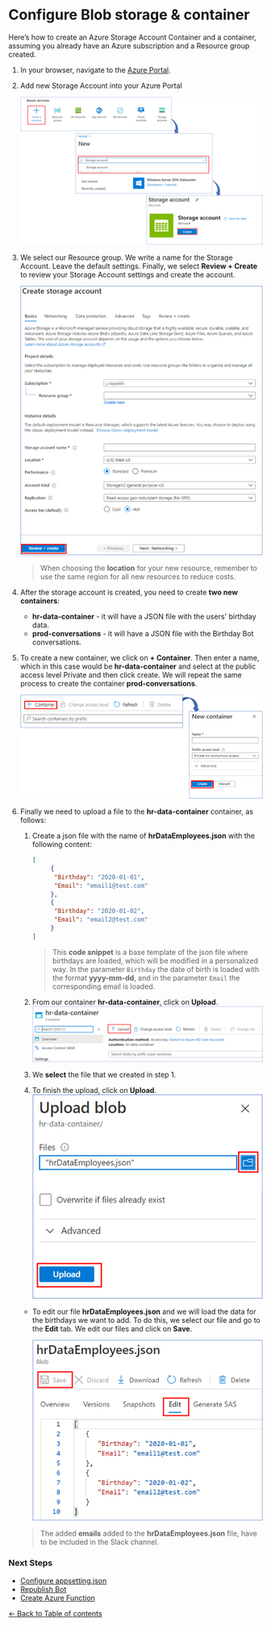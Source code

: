 # Configure Blob storage & container
Here’s how to create an Azure Storage Account Container and a container, assuming you already have an Azure subscription and a Resource group created.
  
1. In your browser, navigate to the [Azure Portal](https://portal.azure.com).
  
1. Add new Storage Account into your Azure Portal

    ![Storage account](images/create-storage-account.png)

1. We select our Resource group. We write a name for the Storage Account. Leave the default settings.
Finally, we select **Review + Create** to review your Storage Account settings and create the account.  

     ![Storage account](images/form_storage_account.png)

     > When choosing the **location** for your new resource, remember to use the same region for all new resources to reduce costs.
1. After the storage account is created, you need to create **two new containers**:
     - **hr-data-container** - it will have a JSON file with the users' birthday data.
     - **prod-conversations** - it will have a JSON file with the Birthday Bot conversations.
  
1. To create a new container, we click on **+ Container**. Then enter a name, which in this case would be **hr-data-container** and select at the public access level Private and then click create. We will repeat the same process to create the container **prod-conversations**.  

     ![Storage account](images/add-container.png)

1. Finally we need to upload a file to the **hr-data-container** container, as follows:

     1. Create a json file with the name of **hrDataEmployees.json** with the following content:
          ```json
          [
               {
                "Birthday": "2020-01-01",
                "Email": "email1@test.com"
               },
               {
                "Birthday": "2020-01-02",
                "Email": "email2@test.com"
               }
          ]
          ```
          > This **code snippet** is a base template of the json file where birthdays are loaded, which will be modified in a personalized way. In the parameter `Birthday` the date of birth is loaded with the format **yyyy-mm-dd**, and in the parameter `Email` the corresponding email is loaded.

     1. From our container **hr-data-container**, click on **Upload**.  
     ![Storage account](images/upload-file.png)
     1. We **select** the file that we created in step 1.
     1. To finish the upload, click on **Upload**.  
     ![Storage account](images/upload-file-choosed.png)

     - To edit our file **hrDataEmployees.json** and we will load the data for the birthdays we want to add. To do this, we select our file and go to the **Edit** tab. We edit our files and click on **Save**.

          ![Storage account](images/edit-file.png)

     > The added **emails** added to the **hrDataEmployees.json** file, have to be included in the Slack channel.
### Next Steps

* [Configure appsetting.json](ConfigureAppsettings.md#configure-appsettingsjson)
* [Republish Bot](RepublishBot.md#republish-bot)
* [Create Azure Function](AzureFunction.md#create-azure-function)

[← Back to Table of contents](README.md#table-of-contents)
